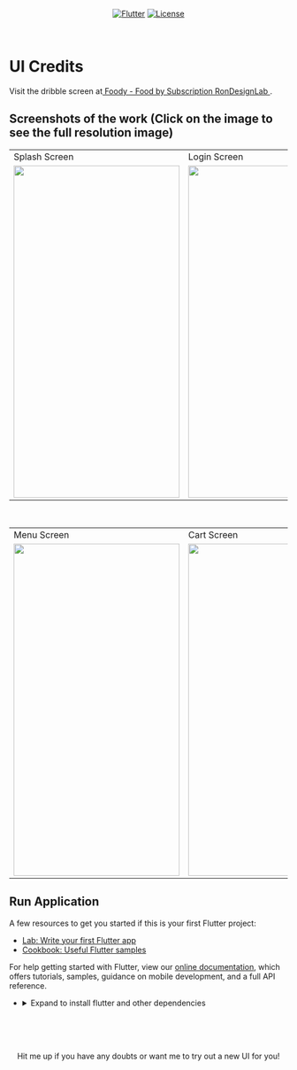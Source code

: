 <p align="center">
<a href=""><img title="Flutter" src="https://img.shields.io/badge/Flutter-2-blue?style=for-the-badge&logo=flutter"></a>
<a href=""><img title="License" src="https://img.shields.io/badge/License-Open Source-brightgreen?style=for-the-badge&logo="></a>
</p>

<br>

# UI Credits 

Visit the dribble screen at<a href="https://dribbble.com/shots/6687016-Foody-Food-by-Subscription"> Foody - Food by Subscription
RonDesignLab
</a>.


## Screenshots of the work (Click on the image to see the full resolution image)
<table>
  <tr>
    <td>Splash Screen</td>
     <td>Login Screen</td>
     <td>Home ScreenScreen</td>
  </tr>
  <tr>
    <td><img src="https://github.com/Vignesh0404/Flutter-UI-Kit/blob/main/lunchBox/outputs/5.jpeg" width=300 height=600></td>
    <td><img src="https://github.com/Vignesh0404/Flutter-UI-Kit/blob/main/lunchBox/outputs/4.jpeg" width=270 height=600></td>
    <td><img src="https://github.com/Vignesh0404/Flutter-UI-Kit/blob/main/lunchBox/outputs/1.jpeg" width=270 height=600></td>
  </tr>
 </table>
 <br>
 <table>
  <tr>
    <td>Menu Screen</td>
     <td>Cart Screen</td>
     
  </tr>
  <tr>
    <td><img src="https://github.com/Vignesh0404/Flutter-UI-Kit/blob/main/lunchBox/outputs/3.jpeg" width=300 height=600></td>
    <td><img src="https://github.com/Vignesh0404/Flutter-UI-Kit/blob/main/lunchBox/outputs/2.jpeg" width=270 height=600></td>
    
  </tr>
 </table>
 
 ## Run Application
 
A few resources to get you started if this is your first Flutter project:

- [Lab: Write your first Flutter app](https://flutter.dev/docs/get-started/codelab)
- [Cookbook: Useful Flutter samples](https://flutter.dev/docs/cookbook)

For help getting started with Flutter, view our
[online documentation](https://flutter.dev/docs), which offers tutorials,
samples, guidance on mobile development, and a full API reference.

<ul><li><details>
<summary>Expand to install flutter and other dependencies</b></summary>
<li>Follow this to install <strong><a href="https://flutter.dev/docs/get-started/install">Flutter</a></strong></li>
</ul></li></ul></details></li></ul>
<br>
<br><br>
<p align="center">
  Hit me up if you have any doubts or want me to try out a new UI for you!
</p>
